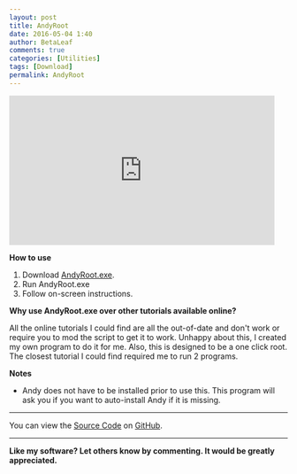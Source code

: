 ```yaml
---
layout: post
title: AndyRoot
date: 2016-05-04 1:40
author: BetaLeaf
comments: true
categories: [Utilities]
tags: [Download]
permalink: AndyRoot
---
```


<iframe src="https://www.youtube.com/embed/HiuMsOLVn6g?autoplay=1" width="480" height="270" frameborder="0" allowfullscreen="allowfullscreen"></iframe>  

**How to use**  
1. Download [AndyRoot.exe](https://github.com/BetaLeaf/AndyRoot/releases/).  
2. Run AndyRoot.exe  
3. Follow on-screen instructions.  

**Why use AndyRoot.exe over other tutorials available online?**  

All the online tutorials I could find are all the out-of-date and don't work or require you to mod the script to get it to work. Unhappy about this, I created my own program to do it for me. Also, this is designed to be a one click root. The closest tutorial I could find required me to run 2 programs.  

**Notes**  

  * Andy does not have to be installed prior to use this. This program will ask you if you want to auto-install Andy if it is missing.  

---

You can view the [Source Code](https://github.com/BetaLeaf/AndyRoot/releases/) on [GitHub](https://github.com/BetaLeaf/AndyRoot/).  

---

**Like my software? Let others know by commenting. It would be greatly appreciated.**  